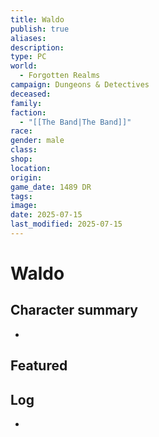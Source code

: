 ```yaml
---
title: Waldo
publish: true
aliases: 
description: 
type: PC
world:
  - Forgotten Realms
campaign: Dungeons & Detectives
deceased: 
family: 
faction:
  - "[[The Band|The Band]]"
race: 
gender: male
class: 
shop: 
location: 
origin: 
game_date: 1489 DR
tags: 
image: 
date: 2025-07-15
last_modified: 2025-07-15
---
```

# Waldo

## Character summary
* 

## Featured


## Log
* 
